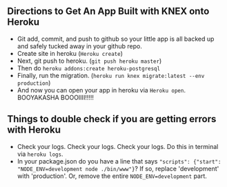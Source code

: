 ## Directions to Get An App Built with KNEX onto Heroku

* Git add, commit, and push to github so your little app is all backed up and safely tucked away in your github repo.
* Create site in heroku (`Heroku create`)
* Next, git push to heroku. (`git push heroku master`)
* Then do `heroku addons:create heroku-postgresql`
* Finally, run the migration. (`heroku run knex migrate:latest --env production`)
* And now you can open your app in heroku via `Heroku open`. BOOYAKASHA BOOOIIII!!!!!

## Things to double check if you are getting errors with Heroku

* Check your logs. Check your logs. Check your logs. Do this in terminal via `heroku logs`.
* In your package.json do you have a line that says `"scripts": {"start": "NODE_ENV=development node ./bin/www"}`? If so, replace 'development' with 'production'. Or, remove the entire `NODE_ENV=development` part.
